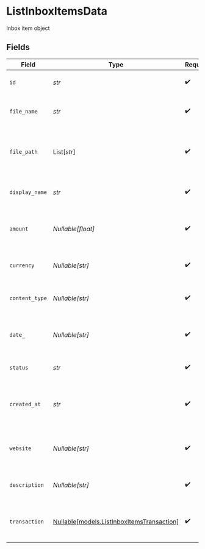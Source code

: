 # ListInboxItemsData

Inbox item object


## Fields

| Field                                                                                | Type                                                                                 | Required                                                                             | Description                                                                          | Example                                                                              |
| ------------------------------------------------------------------------------------ | ------------------------------------------------------------------------------------ | ------------------------------------------------------------------------------------ | ------------------------------------------------------------------------------------ | ------------------------------------------------------------------------------------ |
| `id`                                                                                 | *str*                                                                                | :heavy_check_mark:                                                                   | Inbox item ID (UUID)                                                                 | b3b7c1e2-4c2a-4e7a-9c1a-2b7c1e24c2a4                                                 |
| `file_name`                                                                          | *str*                                                                                | :heavy_check_mark:                                                                   | Original file name of the uploaded document                                          | invoice-123.pdf                                                                      |
| `file_path`                                                                          | List[*str*]                                                                          | :heavy_check_mark:                                                                   | Path segments to the file in storage                                                 | [<br/>"inbox",<br/>"2024",<br/>"05",<br/>"invoice-123.pdf"<br/>]                     |
| `display_name`                                                                       | *str*                                                                                | :heavy_check_mark:                                                                   | Display name for the inbox item                                                      | Invoice May 2024                                                                     |
| `amount`                                                                             | *Nullable[float]*                                                                    | :heavy_check_mark:                                                                   | Amount detected or entered for the inbox item                                        | 123.45                                                                               |
| `currency`                                                                           | *Nullable[str]*                                                                      | :heavy_check_mark:                                                                   | Currency code (ISO 4217) for the amount                                              | USD                                                                                  |
| `content_type`                                                                       | *Nullable[str]*                                                                      | :heavy_check_mark:                                                                   | MIME type of the uploaded file                                                       | application/pdf                                                                      |
| `date_`                                                                              | *Nullable[str]*                                                                      | :heavy_check_mark:                                                                   | Date associated with the inbox item (ISO 8601)                                       | 2024-05-01                                                                           |
| `status`                                                                             | *str*                                                                                | :heavy_check_mark:                                                                   | Status of the inbox item                                                             | pending                                                                              |
| `created_at`                                                                         | *str*                                                                                | :heavy_check_mark:                                                                   | Date and time when the inbox item was created (ISO 8601)                             | 2024-05-01T12:34:56.789Z                                                             |
| `website`                                                                            | *Nullable[str]*                                                                      | :heavy_check_mark:                                                                   | Website associated with the inbox item, if any                                       | https://vendor.com                                                                   |
| `description`                                                                        | *Nullable[str]*                                                                      | :heavy_check_mark:                                                                   | Description or notes for the inbox item                                              | Invoice for May 2024 services                                                        |
| `transaction`                                                                        | [Nullable[models.ListInboxItemsTransaction]](../models/listinboxitemstransaction.md) | :heavy_check_mark:                                                                   | Matched transaction for this inbox item, if any                                      |                                                                                      |